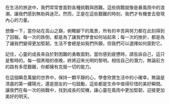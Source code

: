 在生活的旅途中，我們常常會面對各種挑戰與困難。這些挑戰就像是暴風雨中的浪潮，讓我們感到無助與迷茫。然而，正是在這些艱難的時刻，我們才有機會去發現內心的力量。

想像一下，當你站在高山之巔，俯瞰腳下的風景，所有的辛苦與努力都在此刻得到了回報。每一次的跌倒，都是為了讓我們學會如何站起來；每一次的挫折，都是為了讓我們變得更加堅韌。生活不會總是如我們所願，但我們可以選擇如何面對它。

記住，心靈的成長來自於對困難的勇敢面對。當你感到疲憊時，請告訴自己，這只是暫時的。每一個黑暗的夜晚，終將迎來光明的黎明。相信自己的潛力，無論前方的路有多麼艱難，你都擁有克服一切的能力。

在這個瞬息萬變的世界中，保持一顆平靜的心，學會欣賞生活中的小確幸。無論是清晨的第一縷陽光，還是朋友的一句鼓勵，這些都是生命中值得珍惜的美好瞬間。讓我們在每一次的挑戰中，找到成長的契機，讓心靈在風雨中更加堅韌，迎接更加美好的明天。